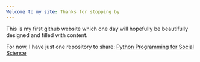 ```yaml
---
Welcome to my site: Thanks for stopping by
---
```


This is my first github website which one day will hopefully be beautifully designed and filled with content.

For now, I have just one repository to share: [Python Programming for Social Science](https://github.com/elivne/py-prog-for-social-science)
